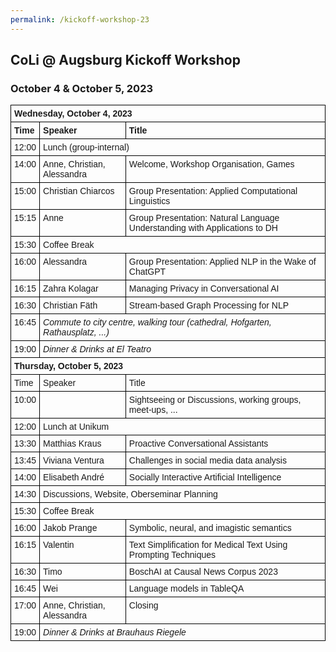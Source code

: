 ```yaml
---
permalink: /kickoff-workshop-23
---
```


<style type="text/css">
.tg  {border-collapse:collapse;border-spacing:0;}
.tg td{border-color:black;border-style:solid;border-width:1px;font-family:Arial, sans-serif;font-size:14px;
  overflow:hidden;padding:5px 5px;word-break:normal;}
.tg th{border-color:black;border-style:solid;border-width:1px;font-family:Arial, sans-serif;font-size:14px;
  font-weight:normal;padding:5px 5px;word-break:normal;}
.tg .tg-0lax{text-align:left;vertical-align:top}
.center {
  margin-left: auto;
  margin-right: auto;
}
</style>


<div class="container">
    <div class="row">
        <div class="col-lg-12 text-center">
            <h2>CoLi @ Augsburg Kickoff Workshop</h2>
            <h3>October 4 & October 5, 2023</h3>
        </div>
    </div>

<div class = "row">


<table class="tg center">
<tr>
<td class="tg-0lax" colspan="3"><b>Wednesday, October 4, 2023</b></td>
</tr>
  <tr>
    <td class="tg-0lax"><b>Time</b></td>
    <td class="tg-0lax"><b>Speaker</b></td>
    <td class="tg-0lax"><b>Title</b></td>
  </tr>
  <tr>
    <td class="tg-0lax">12:00</td>
    <td class="tg-0lax" colspan="2">Lunch (group-internal)</td>
  </tr>
  <tr>
    <td class="tg-0lax">14:00</td>
    <td class="tg-0lax">Anne, Christian, Alessandra</td>
    <td class="tg-0lax">Welcome, Workshop Organisation, Games</td>
  </tr>
  <tr>
    <td class="tg-0lax">15:00</td>
    <td class="tg-0lax">Christian Chiarcos</td>
    <td class="tg-0lax">Group Presentation: Applied Computational Linguistics</td>
  </tr>
  <tr>
    <td class="tg-0lax">15:15</td>
    <td class="tg-0lax">Anne</td>
    <td class="tg-0lax">Group Presentation: Natural Language Understanding with Applications to DH</td>
  </tr>
  <tr>
    <td class="tg-0lax">15:30</td>
    <td class="tg-0lax" colspan="2">Coffee Break</td>
  </tr>
  <tr>
    <td class="tg-0lax">16:00</td>
    <td class="tg-0lax">Alessandra</td>
    <td class="tg-0lax">Group Presentation: Applied NLP in the Wake of ChatGPT</td>
  </tr>
    <tr>
    <td class="tg-0lax">16:15</td>
    <td class="tg-0lax">Zahra Kolagar</td>
    <td class="tg-0lax">Managing Privacy in Conversational AI</td>
  </tr>
    <tr>
    <td class="tg-0lax">16:30</td>
    <td class="tg-0lax">Christian Fäth</td>
    <td class="tg-0lax">Stream-based Graph Processing for NLP</td>
  </tr>
  <tr>
    <td class="tg-0lax">16:45</td>
    <td class="tg-0lax" colspan="2"><i>Commute to city centre, walking tour (cathedral, Hofgarten, Rathausplatz, ...)</i></td>
  </tr>
  <tr>
    <td class="tg-0lax">19:00</td>
    <td class="tg-0lax" colspan="2"><i>Dinner &amp; Drinks at El Teatro</i></td>
  </tr>
<tr/>
<tr>
<td class="tg-0lax" colspan="3"><b>Thursday, October 5, 2023</b></td>
</tr>

  <tr>
    <td class="tg-0lax">Time</td>
    <td class="tg-0lax">Speaker</td>
    <td class="tg-0lax">Title</td>
  </tr>
<tr>
    <td class="tg-0lax">10:00</td>
    <td class="tg-0lax"></td>
    <td class="tg-0lax">Sightseeing or Discussions, working groups, meet-ups, ...</td>
    </tr>
  <tr>
    <td class="tg-0lax">12:00</td>
    <td class="tg-0lax" colspan="2">Lunch at Unikum</td>
  </tr>
    <tr>
    <td class="tg-0lax">13:30</td>
    <td class="tg-0lax">Matthias Kraus</td>
    <td class="tg-0lax">Proactive Conversational Assistants</td>
  <tr>
  <tr>
    <td class="tg-0lax">13:45</td>
    <td class="tg-0lax">Viviana Ventura</td>
    <td class="tg-0lax">Challenges in social media data analysis</td>
</tr>
  <tr>
    <td class="tg-0lax">14:00</td>
    <td class="tg-0lax">Elisabeth André</td>
    <td class="tg-0lax">Socially Interactive Artificial Intelligence</td>
  </tr>
</tr>
    <tr>
    <td class="tg-0lax">14:30</td>
    <td class="tg-0lax" colspan="2">Discussions, Website, Oberseminar Planning</td>
  </tr>
    <tr>
    <td class="tg-0lax">15:30</td>
    <td class="tg-0lax" colspan="2">Coffee Break</td>
  </tr>
    <tr>
    <td class="tg-0lax">16:00</td>
    <td class="tg-0lax">Jakob Prange</td>
    <td class="tg-0lax">Symbolic, neural, and imagistic semantics</td>
  </tr>
  <tr>
    <td class="tg-0lax">16:15</td>
    <td class="tg-0lax">Valentin</td>
  <td class="tg-0lax">Text Simplification for Medical Text Using Prompting Techniques</td>
</tr>
 <tr>
    <td class="tg-0lax">16:30</td>
    <td class="tg-0lax">Timo</td>
    <td class="tg-0lax">BoschAI at Causal News Corpus 2023</td>
</tr>
    <tr>
    <td class="tg-0lax">16:45</td>
    <td class="tg-0lax">Wei</td>
    <td class="tg-0lax">Language models in TableQA</td>
  </tr>
<tr>
    <td class="tg-0lax">17:00</td>
    <td class="tg-0lax">Anne, Christian, Alessandra</td>
    <td class="tg-0lax">Closing</td>
  </tr>
  <tr>
    <td class="tg-0lax">19:00</td>
    <td class="tg-0lax" colspan="2"><i>Dinner &amp; Drinks at Brauhaus Riegele</i></td>
  </tr>
